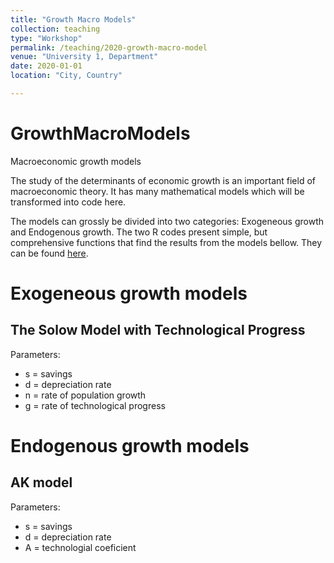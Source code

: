 ```yaml
---
title: "Growth Macro Models"
collection: teaching
type: "Workshop"
permalink: /teaching/2020-growth-macro-model
venue: "University 1, Department"
date: 2020-01-01
location: "City, Country"

---
```


# GrowthMacroModels
Macroeconomic growth models

The study of the determinants of economic growth is an important field of macroeconomic theory. It has many mathematical models 
which will be transformed into code here.

The models can grossly be divided into two categories: Exogeneous growth and Endogenous growth. The two R codes present simple, but comprehensive functions that find the results from the models bellow. They can be found [here](https://github.com/pedrohcrocha/GrowthMacroModels).

# Exogeneous growth models

## The Solow Model with Technological Progress

Parameters: 

* s = savings
* d = depreciation rate
* n = rate of population growth
* g = rate of technological progress

# Endogenous growth models

## AK model

Parameters:

* s = savings
* d = depreciation rate
* A = technologial coeficient

